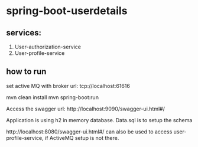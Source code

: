 # spring-boot-userdetails

## services:
1. User-authorization-service
2. User-profile-service

## how to run
set active MQ with broker url: tcp://localhost:61616

mvn clean install
mvn spring-boot:run

Access the swagger url:
http://localhost:9090/swagger-ui.html#/

Application is using h2 in memory database. Data.sql is to setup the schema

http://localhost:8080/swagger-ui.html#/ can also be used to access user-profile-service, if ActiveMQ setup is not there.

